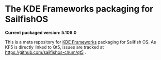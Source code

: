 # The KDE Frameworks packaging for SailfishOS

**Current packaged version: 5.106.0**

This is a meta repository for [KDE Frameworks](https://api.kde.org/frameworks/index.html) packaging for Sailfish OS. As KF5 is
directly linked to Qt5, issues are tracked at https://github.com/sailfishos-chum/qt5 .
